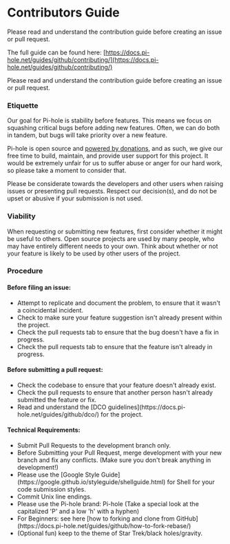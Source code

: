 # Contributors Guide

Please read and understand the contribution guide before creating an issue or pull request.

The full guide can be found here: [https://docs.pi-hole.net/guides/github/contributing/](https://docs.pi-hole.net/guides/github/contributing/)

Please read and understand the contribution guide before creating an issue or pull request.

<h3>Etiquette</h3>

  Our goal for Pi-hole is stability before features. This means we focus on squashing critical bugs before adding new features. Often, we can do both in tandem, but bugs will take priority over a new feature.

  Pi-hole is open source and [powered by donations](https://pi-hole.net/donate/), and as such, we give our free time to build, maintain, and provide user support for this project. It would be extremely unfair for us to suffer abuse or anger for our hard work, so please take a moment to consider that.

  Please be considerate towards the developers and other users when raising issues or presenting pull requests.
  Respect our decision(s), and do not be upset or abusive if your submission is not used.

<h3>Viability</h3>

When requesting or submitting new features, first consider whether it might be useful to others. Open source projects are used by many people, who may have entirely different needs to your own. Think about whether or not your feature is likely to be used by other users of the project.

<h3>Procedure</h3>

 <h4>Before filing an issue:</h4>
<ul>
  <li>Attempt to replicate and document the problem, to ensure that it wasn't a coincidental incident.</li>

  <li>Check to make sure your feature suggestion isn't already present within the project.</li>

  <li>Check the pull requests tab to ensure that the bug doesn't have a fix in progress.</li>

  <li>Check the pull requests tab to ensure that the feature isn't already in progress.</li>
</ul>

<h4>Before submitting a pull request:</h4>
<ul>
  <li>Check the codebase to ensure that your feature doesn't already exist.</li>

  <li>Check the pull requests to ensure that another person hasn't already submitted the feature or fix.</li>

  <li>Read and understand the [DCO guidelines](https://docs.pi-hole.net/guides/github/dco/) for the project.</li>
</ul>

<h4>Technical Requirements:</h4>
<ul>
  <li>Submit Pull Requests to the development branch only.</li>

  <li>Before Submitting your Pull Request, merge development with your new branch and fix any conflicts. (Make sure you don't break anything in development!)</li>
  
  <li>Please use the [Google Style Guide](https://google.github.io/styleguide/shellguide.html) for Shell for your code submission styles.</li>

  <li>Commit Unix line endings.</li>

  <li>Please use the Pi-hole brand: Pi-hole (Take a special look at the capitalized 'P' and a low 'h' with a hyphen)</li>

  <li>For Beginners: see here [how to forking and clone from GitHub](https://docs.pi-hole.net/guides/github/how-to-fork-rebase/)</li>

  <li>(Optional fun) keep to the theme of Star Trek/black holes/gravity.</li>
</ul>

